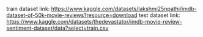 train dataset link: https://www.kaggle.com/datasets/lakshmi25npathi/imdb-dataset-of-50k-movie-reviews?resource=download
test dataset link: https://www.kaggle.com/datasets/thedevastator/imdb-movie-review-sentiment-dataset/data?select=train.csv
